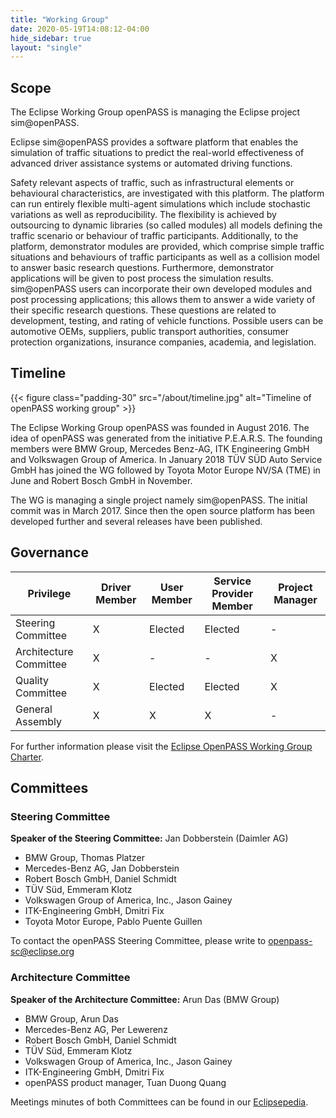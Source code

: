 ```yaml
---
title: "Working Group"
date: 2020-05-19T14:08:12-04:00
hide_sidebar: true
layout: "single"
---
```


## Scope

The Eclipse Working Group openPASS is managing the Eclipse project sim@openPASS.

Eclipse sim@openPASS provides a software platform that enables the simulation of traffic situations to predict the real-world effectiveness of advanced driver assistance systems or automated driving functions.

Safety relevant aspects of traffic, such as infrastructural elements or behavioural characteristics, are investigated with this platform. The platform can run entirely flexible multi-agent simulations which include stochastic variations as well as reproducibility. The flexibility is achieved by outsourcing to dynamic libraries (so called modules) all models defining the traffic scenario or behaviour of traffic participants. Additionally, to the platform, demonstrator modules are provided, which comprise simple traffic situations and behaviours of traffic participants as well as a collision model to answer basic research questions. Furthermore, demonstrator applications will be given to post process the simulation results. sim@openPASS users can incorporate their own developed modules and post processing applications; this allows them to answer a wide variety of their specific research questions. These questions are related to development, testing, and rating of vehicle functions. Possible users can be automotive OEMs, suppliers, public transport authorities, consumer protection organizations, insurance companies, academia, and legislation.

## Timeline

{{< figure class="padding-30" src="/about/timeline.jpg" alt="Timeline of openPASS working group" >}}

The Eclipse Working Group openPASS was founded in August 2016. The idea of openPASS was generated from the initiative P.E.A.R.S. The founding members were BMW Group, Mercedes Benz-AG, ITK Engineering GmbH and Volkswagen Group of America. In January 2018 TÜV SÜD Auto Service GmbH has joined the WG followed by Toyota Motor Europe NV/SA (TME) in June and Robert Bosch GmbH in November.

The WG is managing a single project namely sim@openPASS. The initial commit was in March 2017. Since then the open source platform has been developed further and several releases have been published.

## Governance

|Privilege|Driver Member|User Member|Service Provider Member|Project Manager|
|---------------------|-|-------|-------|-|
Steering Committee    |X|Elected|Elected|- 
Architecture Committee|X|-      |-      |X 
Quality Committee     |X|Elected|Elected|X 
General Assembly      |X|X      |X      |- 

For further information please visit the [Eclipse OpenPASS Working Group Charter](https://www.eclipse.org/org/workinggroups/openpasswg_charter.php).

## Committees

### Steering Committee  

**Speaker of the Steering Committee:** Jan Dobberstein (Daimler AG)
- BMW Group, Thomas Platzer
- Mercedes-Benz AG, Jan Dobberstein
- Robert Bosch GmbH, Daniel Schmidt
- TÜV Süd, Emmeram Klotz
- Volkswagen Group of America, Inc., Jason Gainey
- ITK-Engineering GmbH, Dmitri Fix
- Toyota Motor Europe, Pablo Puente Guillen

To contact the openPASS Steering Committee, please write to [openpass-sc@eclipse.org](mailto:openpass-sc@eclipse.org)

### Architecture Committee  

**Speaker of the Architecture Committee:** Arun Das (BMW Group)
- BMW Group, Arun Das
- Mercedes-Benz AG, Per Lewerenz
- Robert Bosch GmbH, Daniel Schmidt
- TÜV Süd, Emmeram Klotz
- Volkswagen Group of America, Inc., Jason Gainey
- ITK-Engineering GmbH, Dmitri Fix
- openPASS product manager, Tuan Duong Quang

Meetings minutes of both Committees can be found in our [Eclipsepedia](https://wiki.eclipse.org/OpenPASS-WG).
